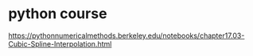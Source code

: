 # python course
  https://pythonnumericalmethods.berkeley.edu/notebooks/chapter17.03-Cubic-Spline-Interpolation.html
  
